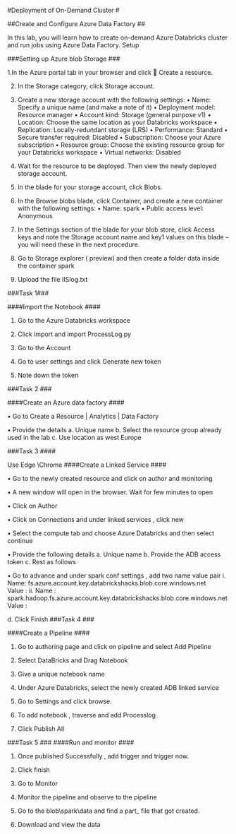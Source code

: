 



#Deployment of On-Demand Cluster #







##Create and Configure Azure Data Factory ##

In this lab, you will learn how to create on-demand Azure Databricks cluster and run jobs using Azure Data Factory.
Setup 

###Setting up Azure blob Storage ###

1.In the Azure portal tab in your browser and click  Create a resource.

2. In the Storage category, click Storage account.

3. Create a new storage account with the following settings:
• Name: Specify a unique name (and make a note of it)
• Deployment model: Resource manager
• Account kind: Storage (general purpose v1)
• Location: Choose the same location as your Databricks workspace
• Replication: Locally-redundant storage (LRS)
• Performance: Standard
• Secure transfer required: Disabled
• Subscription: Choose your Azure subscription
• Resource group: Choose the existing resource group for your Databricks workspace
• Virtual networks: Disabled

4. Wait for the resource to be deployed. Then view the newly deployed storage account.

5. In the blade for your storage account, click Blobs.

6. In the Browse blobs blade, click  Container, and create a new container with the following
settings:
• Name: spark
• Public access level:  Anonymous 

7. In the Settings section of the blade for your blob store, click Access keys and note the Storage
account name and key1 values on this blade – you will need these in the next procedure.

8. Go to Storage explorer ( preview)  and then create a folder data  inside the container spark

9.  Upload the file IISlog.txt

###Task 1###

####Import the Notebook ####
1.	Go to the Azure Databricks workspace

2.	Click import and import ProcessLog.py

3.	Go to the Account        

4.	Go to user settings and click Generate new token 

5.	Note down the token 

###Task 2 ###

####Create an Azure data factory ####

•	Go to Create a Resource | Analytics | Data Factory 

•	Provide the details 
a.	Unique name 
b.	Select the resource group already used in the lab 
c.	Use location as west Europe 


###Task 3 ####

Use Edge \Chrome 
####Create a Linked Service ####

•	Go to the newly created resource and click on author and monitoring 

•	 A new window will open in the browser. Wait for few minutes to open 

•	Click on Author 

•	Click on Connections and under linked services , click new 

•	Select the compute tab and choose Azure Databricks and then select continue 

•	Provide the following details 
a.	Unique name 
b.	Provide the ADB access token
c.	Rest as follows 
 

•	Go to advance and under spark conf settings , add two name value pair
i.	Name: fs.azure.account.key.databrickshacks.blob.core.windows.net  
Value : <XXX Storage account Key>
ii.	Name : spark.hadoop.fs.azure.account.key.databrickshacks.blob.core.windows.net 
Value :  <XXX storage account key >

d.	Click Finish
###Task 4 ###

####Create a Pipeline ####
1.	Go to authoring page and click on pipeline and select Add Pipeline

2.	Select DataBricks and Drag Notebook

3.	Give a unique notebook name 

4.	Under Azure Databricks, select the newly created ADB linked service

5.	Go to Settings and click browse.

6.	To add  notebook , traverse and add Processlog

7.	Click Publish All

###Task 5 ###
####Run and monitor ####
1.	Once published Successfully , add trigger and trigger now.

2.	Click finish

3.	Go to Monitor  
 
4.	Monitor the pipeline and observe to the pipeline

5.	Go to the blob\spark\data and find a part_ file that got created.

6.	Download and view the data 




